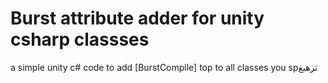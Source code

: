# Burst attribute adder for unity csharp classses
 a simple unity c# code to add [BurstCompile] top to all classes you spثزهبغ
